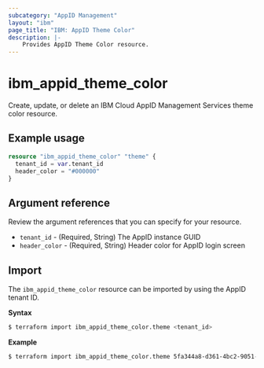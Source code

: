 ```yaml
---
subcategory: "AppID Management"
layout: "ibm"
page_title: "IBM: AppID Theme Color"
description: |-
    Provides AppID Theme Color resource.
---
```


# ibm_appid_theme_color

Create, update, or delete an IBM Cloud AppID Management Services theme color resource.

## Example usage

```terraform
resource "ibm_appid_theme_color" "theme" {
  tenant_id = var.tenant_id
  header_color = "#000000"
}
```

## Argument reference
Review the argument references that you can specify for your resource.

- `tenant_id` - (Required, String) The AppID instance GUID
- `header_color` - (Required, String) Header color for AppID login screen

## Import

The `ibm_appid_theme_color` resource can be imported by using the AppID tenant ID.

**Syntax**

```bash
$ terraform import ibm_appid_theme_color.theme <tenant_id>
```
**Example**

```bash
$ terraform import ibm_appid_theme_color.theme 5fa344a8-d361-4bc2-9051-58ca253f4b2b
```

